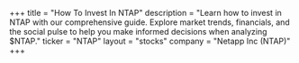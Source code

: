 +++
title = "How To Invest In NTAP"
description = "Learn how to invest in NTAP with our comprehensive guide. Explore market trends, financials, and the social pulse to help you make informed decisions when analyzing $NTAP."
ticker = "NTAP"
layout = "stocks"
company = "Netapp Inc (NTAP)"
+++

